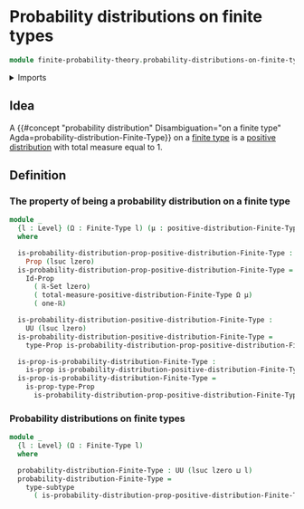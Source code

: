 # Probability distributions on finite types

```agda
module finite-probability-theory.probability-distributions-on-finite-types where
```

<details><summary>Imports</summary>

```agda
open import finite-probability-theory.positive-distributions-on-finite-types

open import foundation.empty-types
open import foundation.function-types
open import foundation.identity-types
open import foundation.inhabited-types
open import foundation.propositions
open import foundation.sets
open import foundation.subtypes
open import foundation.universe-levels

open import group-theory.sums-of-finite-families-of-elements-abelian-groups

open import real-numbers.addition-real-numbers
open import real-numbers.dedekind-real-numbers
open import real-numbers.positive-real-numbers
open import real-numbers.rational-real-numbers

open import univalent-combinatorics.finite-types
```

</details>

## Idea

A
{{#concept "probability distribution" Disambiguation="on a finite type" Agda=probability-distribution-Finite-Type}}
on a [finite type](univalent-combinatorics.finite-types.md) is a
[positive distribution](finite-probability-theory.positive-distributions-on-finite-types.md)
with total measure equal to 1.

## Definition

### The property of being a probability distribution on a finite type

```agda
module _
  {l : Level} (Ω : Finite-Type l) (μ : positive-distribution-Finite-Type Ω)
  where

  is-probability-distribution-prop-positive-distribution-Finite-Type :
    Prop (lsuc lzero)
  is-probability-distribution-prop-positive-distribution-Finite-Type =
    Id-Prop
      ( ℝ-Set lzero)
      ( total-measure-positive-distribution-Finite-Type Ω μ)
      ( one-ℝ)

  is-probability-distribution-positive-distribution-Finite-Type :
    UU (lsuc lzero)
  is-probability-distribution-positive-distribution-Finite-Type =
    type-Prop is-probability-distribution-prop-positive-distribution-Finite-Type

  is-prop-is-probability-distribution-Finite-Type :
    is-prop is-probability-distribution-positive-distribution-Finite-Type
  is-prop-is-probability-distribution-Finite-Type =
    is-prop-type-Prop
      is-probability-distribution-prop-positive-distribution-Finite-Type
```

### Probability distributions on finite types

```agda
module _
  {l : Level} (Ω : Finite-Type l)
  where

  probability-distribution-Finite-Type : UU (lsuc lzero ⊔ l)
  probability-distribution-Finite-Type =
    type-subtype
      ( is-probability-distribution-prop-positive-distribution-Finite-Type Ω)
```
